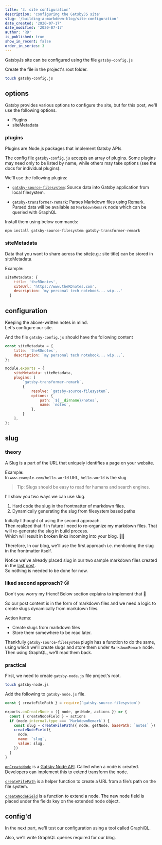 ```yaml
---
title: '3. site configuration'
description: 'configuring the GatsbyJS site'
slug: '/building-a-markdown-blog/site-configuration'
date_created: '2020-07-17'
date_modified: '2020-07-17'
author: 'RD'
is_published: true
show_in_recent: false
order_in_series: 3
---
```


GatsbyJs site can be configured using the file `gatsby-config.js`  

Create the file in the project's root folder.

```bash
touch gatsby-config.js
```

## options

Gatsby provides various options to configure the site, but for this post, we'll use the following options.  

- Plugins
- siteMetadata

### plugins

Plugins are Node.js packages that implement Gatsby APIs.  

The config file `gatsby-config.js` accepts an array of plugins. Some plugins may need only to be listed by name, while others may take options (see the docs for individual plugins).

We'll use the following plugins:

- [`gatsby-source-filesystem`](https://www.gatsbyjs.org/packages/gatsby-source-filesystem/): Source data into Gatsby application from local filesystem.

- [`gatsby-transformer-remark`](https://www.gatsbyjs.org/packages/gatsby-transformer-remark/): Parses Markdown files using [Remark](http://remark.js.org/).  
Parsed data will be available as `MarkdownRemark` node which can be queried with GraphQL


Install them using below commands:  

```bash
npm install gatsby-source-filesystem gatsby-transformer-remark
```

### siteMetadata

Data that you want to share across the site(e.g.: site title) can be stored in siteMetadata.  

Example:
```js
siteMetadata: {
    title: 'theRDnotes',
    siteUrl: 'https://www.theRDnotes.com',
    description: 'my personal tech notebook... wip...'
  }
```  

## configuration

Keeping the above-written notes in mind.  
Let's configure our site.  

And the file `gatsby-config.js` should have the following content  

```js
const siteMetadata = {
    title: `theRDnotes`,
    description: `my personal tech notebook... wip...`,
};

module.exports = {
    siteMetadata: siteMetadata,
    plugins: [
        `gatsby-transformer-remark`,
        {
            resolve: `gatsby-source-filesystem`,
            options: {
                path: `${__dirname}/notes`,
                name: `notes`,
            },
        }
    ],
};
```

## slug

### theory
A Slug is a part of the URL that uniquely identifies a page on your website.   

Example:  
In `www.example.com/hello-world` URL, `hello-world` is the slug

> Tip: Slugs should be easy to read for humans and search engines.

I'll show you two ways we can use slug.  
1. Hard code the slug in the frontmatter of markdown files.
2. Dynamically generating the slug from filesystem based paths

Initially I thought of using the second approach.  
Then realized that if in future I need to re-organize my markdown files. That will re-generate the slug in build process.  
Which will result in broken links incoming into your blog. 🙅‍♂️


Therefore, In our blog, we'll use the first approach i.e. mentioning the slug in the frontmatter itself.  

Notice we've already placed slug in our two sample markdown files created in the [last post](/building-a-markdown-blog/markdown).  
So nothing is needed to be done for now.


### liked second approach? 😕
Don't you worry my friend! Below section explains to implement that 🥳  

So our post content is in the form of markdown files and we need a logic to create slugs dynamically from markdown files.  

Action items:
 - Create slugs from markdown files
 - Store them somewhere to be read later.

Thankfully `gatsby-source-filesystem` plugin has a function to do the same, using which we'll create slugs and store them under `MarkdownRemark` node. Then using GraphQL, we'll read them back.

### practical
First, we need to create `gatsby-node.js` file project's root.

```bash
touch gatsby-node.js
```

Add the following to `gatsby-node.js` file.  

```js
const { createFilePath } = require(`gatsby-source-filesystem`)

exports.onCreateNode = ({ node, getNode, actions }) => {
  const { createNodeField } = actions
  if (node.internal.type === `MarkdownRemark`) {
    const slug = createFilePath({ node, getNode, basePath: `notes` })
    createNodeField({
      node,
      name: `slug`,
      value: slug,
    })
  }
}
```

[`onCreateNode`](https://www.gatsbyjs.org/docs/node-apis/#onCreateNode) is a [Gatsby Node API](https://www.gatsbyjs.org/docs/node-apis/). Called when a node is created. Developers can implement this to extend transform the node.  

[`createFilePath`](https://www.gatsbyjs.org/packages/gatsby-source-filesystem/#createfilepath) is a helper function to create a URL from a file’s path on the file system.  

[`createNodeField`](https://www.gatsbyjs.org/docs/actions/#createNodeField) is a function to extend a node. The new node field is placed under the fields key on the extended node object.  




## config'd

In the next part, we'll test our configuration using a tool called GraphiQL.  

Also, we'll write GraphQL queries required for our blog.  